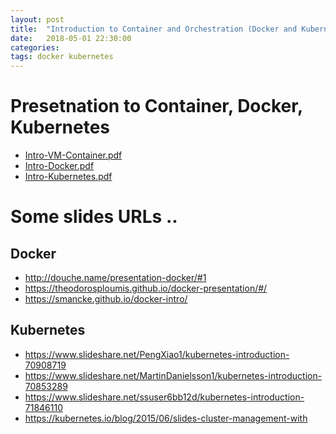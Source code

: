 ```yaml
---
layout: post
title:  "Introduction to Container and Orchestration (Docker and Kubernetes)"
date:   2018-05-01 22:30:00
categories: 
tags: docker kubernetes
---
```



<H1>Presetnation to Container, Docker, Kubernetes</H1>

<ul>

<li>
<A href="{{site.url}}/docs/Intro-VM-Container.pdf">Intro-VM-Container.pdf</A>
</li>

<li> 
<A href="{{site.url}}/docs/Intro-Docker.pdf">Intro-Docker.pdf</A>
</li>

<li> 
<A href="{{site.url}}/docs/Intro-Kubernetes.pdf">Intro-Kubernetes.pdf</A>
</li>

</ul> 



<H1>Some slides URLs ..</H1>

<H2>Docker</H2>
 

<ul>
<li> <A href="http://douche.name/presentation-docker/#1">http://douche.name/presentation-docker/#1</A>
</li>

<li> <A href="https://theodorosploumis.github.io/docker-presentation/#/">https://theodorosploumis.github.io/docker-presentation/#/</A>
</li>

<li> <A href="https://smancke.github.io/docker-intro/">https://smancke.github.io/docker-intro/</A>
</li>

</ul>


<H2>Kubernetes</H2>

<ul>

<li> <A href="https://www.slideshare.net/PengXiao1/kubernetes-introduction-70908719">https://www.slideshare.net/PengXiao1/kubernetes-introduction-70908719</A>
</li>

<li> <A href="https://www.slideshare.net/MartinDanielsson1/kubernetes-introduction-70853289">https://www.slideshare.net/MartinDanielsson1/kubernetes-introduction-70853289</A>
</li>

<li> <A href="https://www.slideshare.net/ssuser6bb12d/kubernetes-introduction-71846110">https://www.slideshare.net/ssuser6bb12d/kubernetes-introduction-71846110</A>
</li>

<li> <A href="https://kubernetes.io/blog/2015/06/slides-cluster-management-with">https://kubernetes.io/blog/2015/06/slides-cluster-management-with</A>
</li>

</ul>
